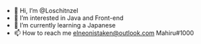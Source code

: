 - 👋 Hi, I’m @Loschitnzel
- 👀 I’m interested in Java and Front-end
- 🌱 I’m currently learning a Japanese
- 📫 How to reach me elneonistaken@outlook.com Mahiru#1000

<!---
ElneoNistaken/ElneoNistaken is a ✨ special ✨ repository because its `README.md` (this file) appears on your GitHub profile.
You can click the Preview link to take a look at your changes.
--->
